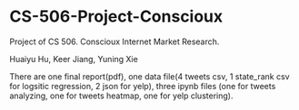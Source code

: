 # CS-506-Project-Conscioux
Project of CS 506. Conscioux Internet Market Research.

Huaiyu Hu, Keer Jiang, Yuning Xie

There are one final report(pdf), one data file(4 tweets csv, 1 state_rank csv for logsitic regression, 2 json for yelp), 
three ipynb files (one for tweets analyzing, one for tweets heatmap, one for yelp clustering).
